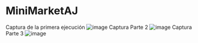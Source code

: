 # MiniMarketAJ
Captura de la primera ejecución
![image](https://user-images.githubusercontent.com/107290198/196800568-a056b729-f435-4a2d-a922-c94239ea5b21.png)
Captura Parte 2
![image](https://user-images.githubusercontent.com/107887498/196837949-749cdbf8-5870-4876-bbb5-8dc4b622a0b3.png)
Captura Parte 3
![image](https://user-images.githubusercontent.com/107887498/196838056-b3f7ab3d-8468-4800-b741-9c7351396263.png)
